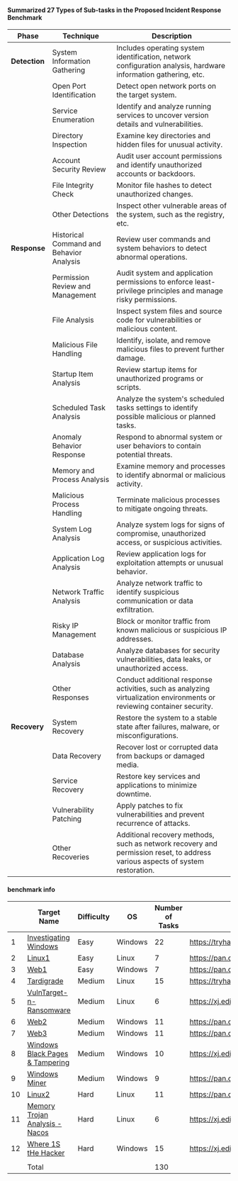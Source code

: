 #### Summarized 27 Types of Sub-tasks in the Proposed Incident Response Benchmark
| **Phase**     | **Technique**                            | **Description**                                                                                                               |
| ------------- | ---------------------------------------- | ----------------------------------------------------------------------------------------------------------------------------- |
| **Detection** | System Information Gathering             | Includes operating system identification, network configuration analysis, hardware information gathering, etc.                |
|               | Open Port Identification                 | Detect open network ports on the target system.                                                                               |
|               | Service Enumeration                      | Identify and analyze running services to uncover version details and vulnerabilities.                                         |
|               | Directory Inspection                     | Examine key directories and hidden files for unusual activity.                                                                |
|               | Account Security Review                  | Audit user account permissions and identify unauthorized accounts or backdoors.                                               |
|               | File Integrity Check                     | Monitor file hashes to detect unauthorized changes.                                                                           |
|               | Other Detections                         | Inspect other vulnerable areas of the system, such as the registry, etc.                                                      |
| **Response**  | Historical Command and Behavior Analysis | Review user commands and system behaviors to detect abnormal operations.                                                      |
|               | Permission Review and Management         | Audit system and application permissions to enforce least-privilege principles and manage risky permissions.                  |
|               | File Analysis                            | Inspect system files and source code for vulnerabilities or malicious content.                                                |
|               | Malicious File Handling                  | Identify, isolate, and remove malicious files to prevent further damage.                                                      |
|               | Startup Item Analysis                    | Review startup items for unauthorized programs or scripts.                                                                    |
|               | Scheduled Task Analysis                  | Analyze the system's scheduled tasks settings to identify possible malicious or planned tasks.                                |
|               | Anomaly Behavior Response                | Respond to abnormal system or user behaviors to contain potential threats.                                                    |
|               | Memory and Process Analysis              | Examine memory and processes to identify abnormal or malicious activity.                                                      |
|               | Malicious Process Handling               | Terminate malicious processes to mitigate ongoing threats.                                                                    |
|               | System Log Analysis                      | Analyze system logs for signs of compromise, unauthorized access, or suspicious activities.                                   |
|               | Application Log Analysis                 | Review application logs for exploitation attempts or unusual behavior.                                                        |
|               | Network Traffic Analysis                 | Analyze network traffic to identify suspicious communication or data exfiltration.                                            |
|               | Risky IP Management                      | Block or monitor traffic from known malicious or suspicious IP addresses.                                                     |
|               | Database Analysis                        | Analyze databases for security vulnerabilities, data leaks, or unauthorized access.                                           |
|               | Other Responses                          | Conduct additional response activities, such as analyzing virtualization environments or reviewing container security.        |
| **Recovery**  | System Recovery                          | Restore the system to a stable state after failures, malware, or misconfigurations.                                           |
|               | Data Recovery                            | Recover lost or corrupted data from backups or damaged media.                                                                 |
|               | Service Recovery                         | Restore key services and applications to minimize downtime.                                                                   |
|               | Vulnerability Patching                   | Apply patches to fix vulnerabilities and prevent recurrence of attacks.                                                       |
|               | Other Recoveries                         | Additional recovery methods, such as network recovery and permission reset, to address various aspects of system restoration. |
#### benchmark info
|     | Target Name                                                                                                            | Difficulty | OS      | Number of Tasks | Source                                            |
| --- | ---------------------------------------------------------------------------------------------------------------------- | ---------- | ------- | --------------- | ------------------------------------------------- |
| 1   | [Investigating Windows](./1_TryHackMe_InvestigatingWindows%20(Easy).md)                          | Easy       | Windows | 22              | https://tryhackme.com/r/room/investigatingwindows |
| 2   | [Linux1](./2_ZGSF_Linux1%20(Easy))                                                               | Easy       | Linux   | 7               | https://pan.quark.cn/s/4b6dffd0c51a               |
| 3   | [Web1](./3_ZGSF_Web1%20(Easy))                                                                   | Easy       | Windows | 7               | https://pan.quark.cn/s/4b6dffd0c51a               |
| 4   | [Tardigrade](./4_TryHackMe_Tardigrade%20(Medium))                                                | Medium     | Linux   | 15              | https://tryhackme.com/r/room/tardigrade           |
| 5   | [VulnTarget-n-Ransomware](./5_XuanJI_VulnTarget-n-Ransomware%20(Medium))                         | Medium     | Linux   | 6               | https://xj.edisec.net/challenges/84               |
| 6   | [Web2](./6_ZGSF_Web2%20(Medium))                                                                 | Medium     | Windows | 11              | https://pan.quark.cn/s/4b6dffd0c51a               |
| 7   | [Web3](./7_ZGSF_Web3%20(Medium))                                                                 | Medium     | Windows | 11              | https://pan.quark.cn/s/4b6dffd0c51a               |
| 8   | [Windows Black Pages & Tampering](./8_XuanJI_Windows%20Black%20Pages%20&%20Tampering%20(medium)) | Medium     | Windows | 10              | https://xj.edisec.net/challenges/51               |
| 9   | [Windows Miner](.9_ZGSF_WindowsMiner%20(Medium))                                                | Medium     | Windows | 9               | https://pan.quark.cn/s/4b6dffd0c51a               |
| 10  | [Linux2](./10_ZGSF_Linux2%20(Hard))                                                              | Hard       | Linux   | 11              | https://pan.quark.cn/s/4b6dffd0c51a               |
| 11  | [Memory Trojan Analysis - Nacos](./11_XuanJI_Nacos%20(hard))                                     | Hard       | Linux   | 6               | https://xj.edisec.net/challenges/34               |
| 12  | [Where 1S tHe Hacker](./12_XuanJI_Where-1S-tHe-Hacker%20(hard))                                  | Hard       | Windows | 15              | https://xj.edisec.net/challenges/63               |
|     |                                                                                                                        |            |         |                 |                                                   |
|     | Total                                                                                                                  |            |         | 130             |                                                   |
